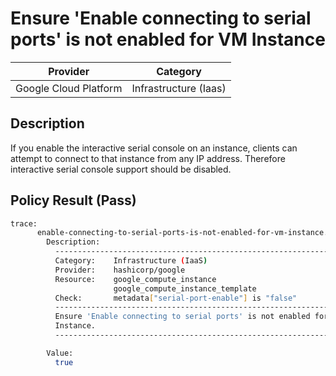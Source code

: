 # Ensure 'Enable connecting to serial ports' is not enabled for VM Instance

| Provider              | Category              |
|-----------------------|-----------------------|
| Google Cloud Platform | Infrastructure (Iaas) |

## Description
If you enable the interactive serial console on an instance, clients can attempt to connect to that instance from any IP address. Therefore interactive serial console support should be disabled.

## Policy Result (Pass)
```bash
trace:
      enable-connecting-to-serial-ports-is-not-enabled-for-vm-instance.sentinel:64:1 - Rule "main"
        Description:
          -----------------------------------------------------------------
          Category:    Infrastructure (IaaS)
          Provider:    hashicorp/google
          Resource:    google_compute_instance
                       google_compute_instance_template
          Check:       metadata["serial-port-enable"] is "false"
          -----------------------------------------------------------------
          Ensure 'Enable connecting to serial ports' is not enabled for VM
          Instance.
          -----------------------------------------------------------------

        Value:
          true
```
